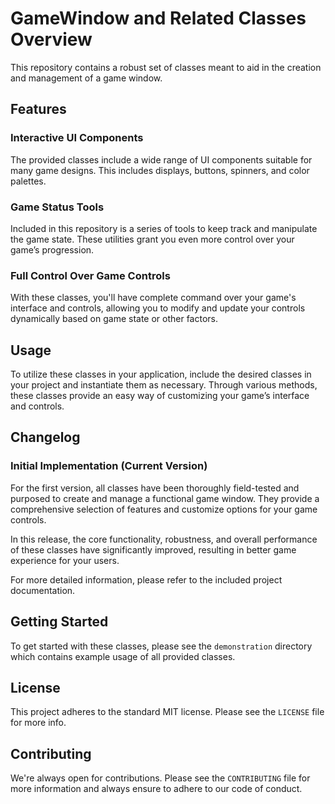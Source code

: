 # GameWindow and Related Classes Overview

This repository contains a robust set of classes meant to aid in the creation and management of a game window.

## Features

### Interactive UI Components

The provided classes include a wide range of UI components suitable for many game designs. This includes displays, buttons, spinners, and color palettes.

### Game Status Tools

Included in this repository is a series of tools to keep track and manipulate the game state. These utilities grant you even more control over your game’s progression.

### Full Control Over Game Controls

With these classes, you'll have complete command over your game's interface and controls, allowing you to modify and update your controls dynamically based on game state or other factors.

## Usage

To utilize these classes in your application, include the desired classes in your project and instantiate them as necessary. Through various methods, these classes provide an easy way of customizing your game’s interface and controls.

## Changelog

### Initial Implementation (Current Version)

For the first version, all classes have been thoroughly field-tested and purposed to create and manage a functional game window. They provide a comprehensive selection of features and customize options for your game controls.

In this release, the core functionality, robustness, and overall performance of these classes have significantly improved, resulting in better game experience for your users.

For more detailed information, please refer to the included project documentation.

## Getting Started

To get started with these classes, please see the `demonstration` directory which contains example usage of all provided classes.

## License

This project adheres to the standard MIT license. Please see the `LICENSE` file for more info.

## Contributing

We're always open for contributions. Please see the `CONTRIBUTING` file for more information and always ensure to adhere to our code of conduct.

